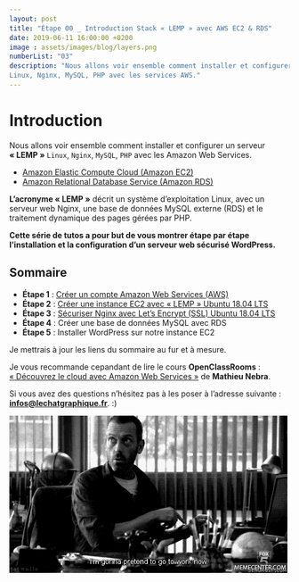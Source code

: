 ```yaml
---
layout: post
title: "Étape 00 _ Introduction Stack « LEMP » avec AWS EC2 & RDS"
date: 2019-06-11 16:00:00 +0200
image : assets/images/blog/layers.png
numberList: "03"
description: "Nous allons voir ensemble comment installer et configurer un serveur « LEMP » 
Linux, Nginx, MySQL, PHP avec les services AWS."
---
```

# Introduction 
Nous allons voir ensemble comment installer et configurer un serveur **« LEMP »**  `Linux`, `Nginx`, `MySQL`, `PHP` avec les Amazon Web Services. 

- [Amazon Elastic Compute Cloud (Amazon EC2)](https://aws.amazon.com/fr/ec2/)
- [Amazon Relational Database Service (Amazon RDS)](https://aws.amazon.com/fr/rds/)

**L’acronyme « LEMP »** décrit un système d’exploitation Linux, avec un serveur web Nginx, une base de données MySQL externe (RDS)  et le traitement dynamique des pages gérées par PHP.

**Cette série de tutos a pour but de vous montrer étape par étape l’installation et la configuration d’un serveur web sécurisé WordPress.**

## Sommaire
- **Étape 1** : [Créer un compte Amazon Web Services (AWS)](https://lechatgraphique.github.io/blog/ep1-inscription-compte-aws)
- **Étape 2** : [Créer une instance EC2 avec « LEMP » Ubuntu 18.04 LTS](https://lechatgraphique.github.io/blog/ep2-instance-ec2-aws-lemp-ubuntu)
- **Étape 3** : [Sécuriser Nginx avec Let’s Encrypt (SSL) Ubuntu 18.04 LTS](https://lechatgraphique.github.io/blog/ep3-lets-encrypt-ssl)
- **Étape 4** : Créer une base de données MySQL avec RDS
- **Étape 5** : Installer WordPress sur notre instance EC2

Je mettrais à jour les liens du sommaire au fur et à mesure.

Je vous recommande cepandant de lire le cours **OpenClassRooms** : [« Découvrez le cloud avec Amazon Web Services »](https://openclassrooms.com/fr/courses/4810836-decouvrez-le-cloud-avec-amazon-web-services) de **Mathieu Nebra**.

Si vous avez des questions n’hésitez pas à les poser à l’adresse suivante : **infos@lechatgraphique.fr**. :)

![Ready!](/assets/images/blog/ready.gif)
